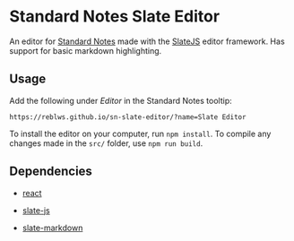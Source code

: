 # Standard Notes Slate Editor

An editor for [Standard Notes](http://standardnotes.org) made with the [SlateJS](http://slatejs.org) editor framework. Has support for basic markdown highlighting.

## Usage

Add the following under *Editor* in the Standard Notes tooltip:

`https://reblws.github.io/sn-slate-editor/?name=Slate Editor`

To install the editor on your computer, run `npm install`. To compile any changes made in the `src/` folder, use `npm run build`.

## Dependencies

- [react](https://facebook.github.io/react/)

- [slate-js](http://slatejs.org)

- [slate-markdown](https://www.npmjs.com/package/slate-markdown)
